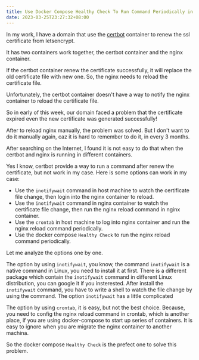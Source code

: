 ```yaml
---
title: Use Docker Compose Healthy Check To Run Command Periodically in a Container
date: 2023-03-25T23:27:32+08:00
---
```


In my work, I have a domain that use the [certbot](https://hub.docker.com/r/certbot/certbot) container to renew the ssl certificate from letsencrypt.

It has two containers work together, the certbot container and the nginx container. 

If the certbot container renew the certificate successfully, it will replace the old certificate file with new one. So, the nginx needs to reload the certificate file.

Unfortunately, the certbot container doesn't have a way to notify the nginx container to reload the certificate file.  

So in early of this week, our domain faced a problem that the certificate expired even the new certificate was generated successfully!

After to reload nginx manually, the problem was solved. But I don't want to do it manually again, caz it is hard to remember to do it, in every 3 months.

After searching on the Internet, I found it is not easy to do that when the certbot and nginx is running in different containers. 

Yes I know, certbot provide a way to run a command after renew the certificate, but not work in my case.
Here is some options can work in my case:
- Use the `inotifywait` command in host machine to watch the certificate file change, then login into the nginx container to reload.
- Use the `inotifywait` command in nginx container to watch the certificate file change, then run the nginx reload command in nginx container.
- Use the `crontab` in host machine to log into nginx container and run the nginx reload command periodically.
- Use the docker compose `Healthy Check` to run the nginx reload command periodically.

Let me analyze the options one by one.

The option by using `inotifywait`, you know, the command `inotifywait` is a native command in Linux, you need to install it at first.
There is a different package which contain the `inotifywait` command in different Linux distribution, you can google it if you insterested.
After install the `inotifywait` command, you have to write a shell to watch the file change by using the command. 
The option `inotifywait` has a little complicated


The option by using `crontab`, it is easy, but not the best choice. 
Because, you need to config the nginx reload command in crontab, which is another place, if you are using docker-compose to start up series of containers.
It is easy to ignore when you are migrate the nginx container to another machina.

So the docker compose `Healthy Check` is the prefect one to solve this problem.